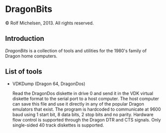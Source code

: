 DragonBits
==========

&copy; Rolf Michelsen, 2013.
All rights reserved.



Introduction
------------

*DragonBits* is a collection of tools and utilities for the 1980's family of Dragon home computers.



List of tools
-------------

*   VDKDump (Dragon 64, DragonDos)

    Read the DragonDos diskette in drive 0 and send it in the VDK virtual diskette format to the
    serial port to a host computer.  The host computer can save this file and use it directly in
    any of the popular Dragon emulators that exist.  The program is hardcoded to communicate at
    9600 baud using 1 start bit, 8 data bits, 2 stop bits and no parity.  Hardware flow control is
    supported through the Dragon DTR and CTS signals.  Only single-sided 40 track diskettes is
    supported.
